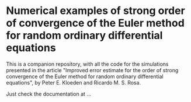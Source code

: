 # Numerical examples of strong order of convergence of the Euler method for random ordinary differential equations

This is a companion repository, with all the code for the simulations presented in the article "Improved error estimate for the order of strong convergence of the Euler method for random ordinary differential equations", by Peter E. Kloeden and Ricardo M. S. Rosa.

Just check the documentation at ...
